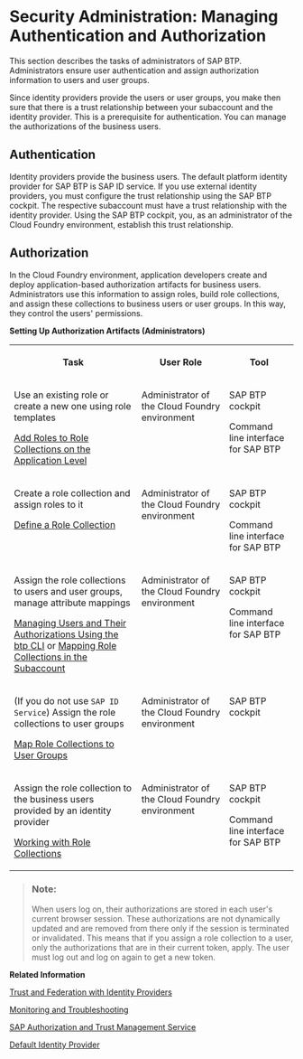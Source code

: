 <!-- loio1ff47b2d980e43a6b2ce294352333708 -->

# Security Administration: Managing Authentication and Authorization

This section describes the tasks of administrators of SAP BTP. Administrators ensure user authentication and assign authorization information to users and user groups.

Since identity providers provide the users or user groups, you make then sure that there is a trust relationship between your subaccount and the identity provider. This is a prerequisite for authentication. You can manage the authorizations of the business users.



<a name="loio1ff47b2d980e43a6b2ce294352333708__section_cdg_gdj_kbb"/>

## Authentication

Identity providers provide the business users. The default platform identity provider for SAP BTP is SAP ID service. If you use external identity providers, you must configure the trust relationship using the SAP BTP cockpit. The respective subaccount must have a trust relationship with the identity provider. Using the SAP BTP cockpit, you, as an administrator of the Cloud Foundry environment, establish this trust relationship.



<a name="loio1ff47b2d980e43a6b2ce294352333708__section_th2_hdj_kbb"/>

## Authorization

In the Cloud Foundry environment, application developers create and deploy application-based authorization artifacts for business users. Administrators use this information to assign roles, build role collections, and assign these collections to business users or user groups. In this way, they control the users' permissions.

**Setting Up Authorization Artifacts \(Administrators\)**


<table>
<tr>
<th valign="top">

Task

</th>
<th valign="top">

User Role

</th>
<th valign="top">

Tool

</th>
</tr>
<tr>
<td valign="top">

Use an existing role or create a new one using role templates

[Add Roles to Role Collections on the Application Level](add-roles-to-role-collections-on-the-application-level-7596a0b.md)

</td>
<td valign="top">

Administrator of the Cloud Foundry environment

</td>
<td valign="top">

SAP BTP cockpit

Command line interface for SAP BTP

</td>
</tr>
<tr>
<td valign="top">

Create a role collection and assign roles to it

[Define a Role Collection](define-a-role-collection-4b20383.md)

</td>
<td valign="top">

Administrator of the Cloud Foundry environment

</td>
<td valign="top">

SAP BTP cockpit

Command line interface for SAP BTP

</td>
</tr>
<tr>
<td valign="top">

Assign the role collections to users and user groups, manage attribute mappings

[Managing Users and Their Authorizations Using the btp CLI](managing-users-and-their-authorizations-using-the-btp-cli-94bb593.md) or [Mapping Role Collections in the Subaccount](mapping-role-collections-in-the-subaccount-9e1bf57.md)

</td>
<td valign="top">

Administrator of the Cloud Foundry environment

</td>
<td valign="top">

SAP BTP cockpit

Command line interface for SAP BTP

</td>
</tr>
<tr>
<td valign="top">

\(If you do not use `SAP ID Service`\) Assign the role collections to user groups

[Map Role Collections to User Groups](map-role-collections-to-user-groups-51acfc8.md)

</td>
<td valign="top">

Administrator of the Cloud Foundry environment

</td>
<td valign="top">

SAP BTP cockpit

</td>
</tr>
<tr>
<td valign="top">

Assign the role collection to the business users provided by an identity provider

[Working with Role Collections](working-with-role-collections-393ea0b.md)

</td>
<td valign="top">

Administrator of the Cloud Foundry environment

</td>
<td valign="top">

SAP BTP cockpit

Command line interface for SAP BTP

</td>
</tr>
</table>

> ### Note:  
> When users log on, their authorizations are stored in each user's current browser session. These authorizations are not dynamically updated and are removed from there only if the session is terminated or invalidated. This means that if you assign a role collection to a user, only the authorizations that are in their current token, apply. The user must log out and log on again to get a new token.

**Related Information**  


[Trust and Federation with Identity Providers](trust-and-federation-with-identity-providers-cb1bc8f.md "When setting up accounts you need to assign users. While we provide you with your first users to get you started, your organization has identity providers that you want to integrate.")

[Monitoring and Troubleshooting](../60-security/monitoring-and-troubleshooting-1b3e89e.md "This section provides information on troubleshooting-related activities for the SAP Authorization and Trust Management service in the Cloud Foundry environment.")

[SAP Authorization and Trust Management Service](../60-security/sap-authorization-and-trust-management-service-6373bb7.md "The global account and subaccounts get their users from identity providers. Administrators make sure that users can only access their dedicated subaccount by making sure that there is a dedicated trust relationship only between the identity providers and the respective subaccounts. Developers configure and deploy application-based security artifacts containing authorizations, and administrators assign these authorizations using the SAP BTP cockpit.")

[Default Identity Provider](default-identity-provider-d6a8db7.md "SAP ID service is the default identity provider for both platform users and business users (in applications) at SAP BTP. You can start using it without further configuration.")

